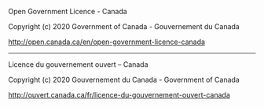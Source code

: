 Open Government Licence - Canada

Copyright (c) 2020 Government of Canada - Gouvernement du Canada

http://open.canada.ca/en/open-government-licence-canada

______________________________________________________________________

Licence du gouvernement ouvert – Canada

Copyright (c) 2020 Gouvernement du Canada - Government of Canada

http://ouvert.canada.ca/fr/licence-du-gouvernement-ouvert-canada
